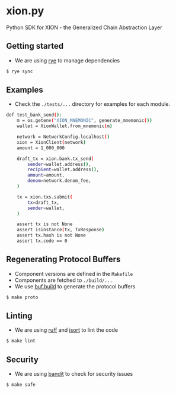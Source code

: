 # xion.py

Python SDK for XION - the Generalized Chain Abstraction Layer

## Getting started

- We are using [rye](https://rye.astral.sh/) to manage dependencies

```bash
$ rye sync
```

## Examples

- Check the `./tests/...` directory for examples for each module.

```bash
def test_bank_send():
    m = os.getenv("XION_MNEMONIC", generate_mnemonic())
    wallet = XionWallet.from_mnemonic(m)

    network = NetworkConfig.localhost()
    xion = XionClient(network)
    amount = 1_000_000

    draft_tx = xion.bank.tx_send(
        sender=wallet.address(),
        recipient=wallet.address(),
        amount=amount,
        denom=network.denom_fee,
    )

    tx = xion.txs.submit(
        tx=draft_tx,
        sender=wallet,
    )

    assert tx is not None
    assert isinstance(tx, TxResponse)
    assert tx.hash is not None
    assert tx.code == 0
```

## Regenerating Protocol Buffers

- Component versions are defined in the `Makefile`
- Components are fetched to `./build/...`
- We use [buf.build](https://buf.build/) to generate the protocol buffers

```bash
$ make proto
```

## Linting

- We are using [ruff](https://astral.sh/ruff) and [isort](https://pycqa.github.io/isort/) to lint the code

```bash
$ make lint
```

## Security

- We are using [bandit](https://bandit.readthedocs.io/) to check for security issues

```bash
$ make safe
```

